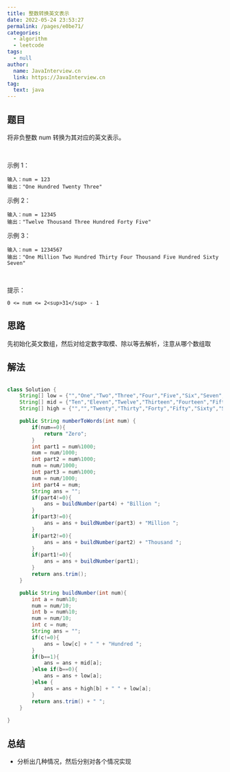 ```yaml
---
title: 整数转换英文表示
date: 2022-05-24 23:53:27
permalink: /pages/e0be71/
categories: 
  - algorithm
  - leetcode
tags: 
  - null
author: 
  name: JavaInterview.cn
  link: https://JavaInterview.cn
tag: 
  text: java
---
```



## 题目
将非负整数 num 转换为其对应的英文表示。

 

示例 1：

    输入：num = 123
    输出："One Hundred Twenty Three"
示例 2：

    输入：num = 12345
    输出："Twelve Thousand Three Hundred Forty Five"
示例 3：

    输入：num = 1234567
    输出："One Million Two Hundred Thirty Four Thousand Five Hundred Sixty Seven"
 

提示：

    0 <= num <= 2<sup>31</sup> - 1



## 思路

先初始化英文数组，然后对给定数字取模、除以等去解析，注意从哪个数组取

## 解法
```java

class Solution {
    String[] low = {"","One","Two","Three","Four","Five","Six","Seven","Eight","Nine"};
    String[] mid = {"Ten","Eleven","Twelve","Thirteen","Fourteen","Fifteen","Sixteen","Seventeen","Eighteen","Nineteen"};
    String[] high = {"","","Twenty","Thirty","Forty","Fifty","Sixty","Seventy","Eighty","Ninety"};

    public String numberToWords(int num) {
        if(num==0){
            return "Zero";
        }
        int part1 = num%1000;
        num = num/1000;
        int part2 = num%1000;
        num = num/1000;
        int part3 = num%1000;
        num = num/1000;
        int part4 = num;
        String ans = "";
        if(part4!=0){
            ans = buildNumber(part4) + "Billion ";
        }
        if(part3!=0){
            ans = ans + buildNumber(part3) + "Million ";
        }
        if(part2!=0){
            ans = ans + buildNumber(part2) + "Thousand ";
        }
        if(part1!=0){
            ans = ans + buildNumber(part1);
        }
        return ans.trim();
    }

    public String buildNumber(int num){
        int a = num%10;
        num = num/10;
        int b = num%10;
        num = num/10;
        int c = num;
        String ans = "";
        if(c!=0){
            ans = low[c] + " " + "Hundred ";
        }
        if(b==1){
            ans = ans + mid[a];
        }else if(b==0){
            ans = ans + low[a];
        }else {
            ans = ans + high[b] + " " + low[a];
        }
        return ans.trim() + " ";
    }
    
}

```

## 总结

- 分析出几种情况，然后分别对各个情况实现 
